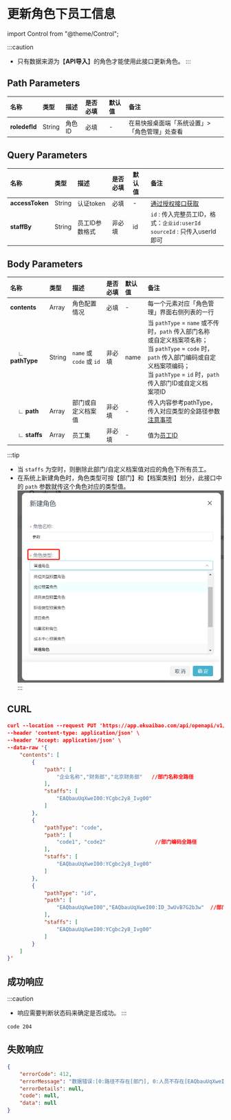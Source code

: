 # 更新角色下员工信息

import Control from "@theme/Control";

<Control
method="PUT"
url="/api/openapi/v1/roledefs/$`roledefId`/staffs"
/>

:::caution
- 只有数据来源为【**API导入**】的角色才能使用此接口更新角色。
:::

## Path Parameters

| 名称 | 类型 | 描述 | 是否必填 | 默认值 | 备注 |
| :--- | :--- | :--- | :--- |:--- | :--- |
| **roledefId** | String | 角色ID | 必填 | - | 在易快报桌面端「系统设置」>「角色管理」处查看 |

## Query Parameters

| 名称 | 类型 | 描述 | 是否必填 | 默认值 | 备注 |
| :--- | :--- | :--- | :--- |:--- | :--- |
| **accessToken** | String | 认证token	  | 必填  | -  | [通过授权接口获取](/docs/open-api/getting-started/auth) |
| **staffBy**     | String | 员工ID参数格式 | 非必填 | id | `id` : 传入完整员工ID，格式：`企业id:userId`<br/>`sourceId` : 只传入userId即可 |

## Body Parameters

| 名称 | 类型 | 描述 | 是否必填 | 默认值 | 备注 |
| :--- | :--- | :--- | :--- |:--- | :--- |
| **contents**          | Array   | 角色配置情况     | 必填   | - | 每一个元素对应「角色管理」界面右侧列表的一行 |
| **&emsp; ∟ pathType** | String | `name` 或 `code` 或 `id`  | 非必填 | name | 当 `pathType` = `name` 或不传时，`path` 传入部门名称<br/>或自定义档案项名称；<br/>当 `pathType` = `code` 时，`path` 传入部门编码或自定<br/>义档案项编码；<br/>当 `pathType` = `id` 时，`path` 传入部门ID或自定义档<br/>案项ID |
| **&emsp; ∟ path**     | Array  | 部门或自定义档案值 | 非必填 | - | 传入内容参考pathType，传入对应类型的全路径参数<br/>[注意事项](/docs/open-api/corporation/question-answer) |
| **&emsp; ∟ staffs**   | Array  | 员工集	      | 非必填 | - | 值为[员工ID](/docs/open-api/corporation/get-all-staffs) |

:::tip
- 当 `staffs` 为空时，则删除此部门/自定义档案值对应的角色下所有员工。
- 在系统上新建角色时，角色类型可按【部门】和【档案类别】划分，此接口中的 `path` 参数就传这个角色对应的类型值。
![image](images/新建角色.png)
:::

## CURL
```json
curl --location --request PUT 'https://app.ekuaibao.com/api/openapi/v1/roledefs/$7FQbuoqQBA9U00/staffs?accessToken=RCIbwHcnF0kg00&staffBy=id' \
--header 'content-type: application/json' \
--header 'Accept: application/json' \
--data-raw '{
    "contents": [
        {
            "path": [  
                "企业名称","财务部","北京财务部"   //部门名称全路径
            ],
            "staffs": [
                "EAQbauUqXweI00:YCgbc2y8_Ivg00"
            ]
        },
        {
            "pathType": "code",
            "path": [
                "code1", "code2"                //部门编码全路径
            ],
            "staffs": [
                "EAQbauUqXweI00:YCgbc2y8_Ivg00"
            ]
        },
        {
            "pathType": "id",
            "path": [
                "EAQbauUqXweI00","EAQbauUqXweI00:ID_3wUvB7G2b3w"  //部门ID全路径
            ],
            "staffs": [
                "EAQbauUqXweI00:YCgbc2y8_Ivg00"
            ]
        }
    ]
}'
```

## 成功响应
:::caution
- 响应需要判断状态码来确定是否成功。
:::

```text
code 204
```

## 失败响应
```json
{
    "errorCode": 412,
    "errorMessage": "数据错误:[0:路径不存在[部门], 0:人员不存在[EAQbauUqXweI00:YCgbc2y8_Ivg00]]",
    "errorDetails": null,
    "code": null,
    "data": null
}
```
